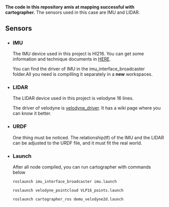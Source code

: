 ## 
**The code in this repository amis at mapping successful with cartographer.**
The sensors used in this case are IMU and LIDAR.
## Sensors
- ### IMU
  The IMU device used in this project is HI216. You can get some information and technique documents in [HERE](http://www.hipnuc.com/).

  You can find the driver of IMU in the imu_interface_broadcaster folder.All you need is compilling it separately in a **new** workspaces.

- ### LIDAR
  The LIDAR device used in this project is velodyne 16 lines.
  
  The driver of velodyne is [velodyne_driver](http://wiki.ros.org/velodyne_driver). It has a wiki page where you can know it better.
  
- ### URDF
  One thing must be noticed. The relationship(tf) of the IMU and the LIDAR can be adjusted to the URDF file, and it must fit the real world.
  
- ### Launch 
  After all node compiled, you can run cartographer with commands below
  
  `roslaunch imu_interface_broadcaster imu.launch`
  
  `roslaunch velodyne_pointcloud VLP16_points.launch`
  
  `roslaunch cartographer_ros demo_velodyne2d.launch`
  
